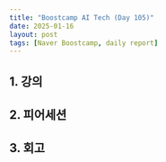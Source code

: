 ```yaml
---
title: "Boostcamp AI Tech (Day 105)"
date: 2025-01-16
layout: post
tags: [Naver Boostcamp, daily report]
---
```

## 1. 강의

## 2. 피어세션

## 3. 회고